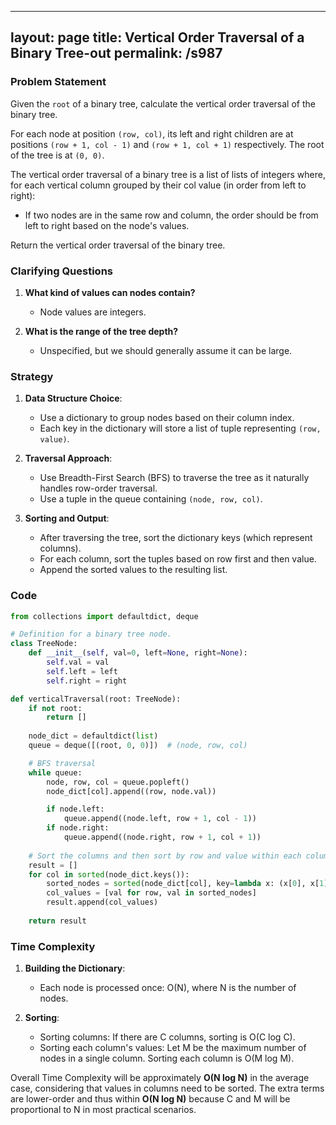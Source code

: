 
---
layout: page
title:  Vertical Order Traversal of a Binary Tree-out
permalink: /s987
---

### Problem Statement

Given the `root` of a binary tree, calculate the vertical order traversal of the binary tree.

For each node at position `(row, col)`, its left and right children are at positions `(row + 1, col - 1)` and `(row + 1, col + 1)` respectively. The root of the tree is at `(0, 0)`.

The vertical order traversal of a binary tree is a list of lists of integers where, for each vertical column grouped by their col value (in order from left to right):

- If two nodes are in the same row and column, the order should be from left to right based on the node's values.

Return the vertical order traversal of the binary tree.

### Clarifying Questions

1. **What kind of values can nodes contain?**
   - Node values are integers.
   
2. **What is the range of the tree depth?**
   - Unspecified, but we should generally assume it can be large.

### Strategy

1. **Data Structure Choice**:
   - Use a dictionary to group nodes based on their column index.
   - Each key in the dictionary will store a list of tuple representing `(row, value)`.

2. **Traversal Approach**:
   - Use Breadth-First Search (BFS) to traverse the tree as it naturally handles row-order traversal.
   - Use a tuple in the queue containing `(node, row, col)`.

3. **Sorting and Output**:
   - After traversing the tree, sort the dictionary keys (which represent columns).
   - For each column, sort the tuples based on row first and then value.
   - Append the sorted values to the resulting list.

### Code

```python
from collections import defaultdict, deque

# Definition for a binary tree node.
class TreeNode:
    def __init__(self, val=0, left=None, right=None):
        self.val = val
        self.left = left
        self.right = right

def verticalTraversal(root: TreeNode):
    if not root:
        return []
    
    node_dict = defaultdict(list)
    queue = deque([(root, 0, 0)])  # (node, row, col)

    # BFS traversal
    while queue:
        node, row, col = queue.popleft()
        node_dict[col].append((row, node.val))

        if node.left:
            queue.append((node.left, row + 1, col - 1))
        if node.right:
            queue.append((node.right, row + 1, col + 1))
    
    # Sort the columns and then sort by row and value within each column
    result = []
    for col in sorted(node_dict.keys()):
        sorted_nodes = sorted(node_dict[col], key=lambda x: (x[0], x[1]))
        col_values = [val for row, val in sorted_nodes]
        result.append(col_values)
    
    return result
```

### Time Complexity

1. **Building the Dictionary**:
   - Each node is processed once: O(N), where N is the number of nodes.

2. **Sorting**:
   - Sorting columns: If there are C columns, sorting is O(C log C).
   - Sorting each column's values: Let M be the maximum number of nodes in a single column. Sorting each column is O(M log M).

Overall Time Complexity will be approximately **O(N log N)** in the average case, considering that values in columns need to be sorted. The extra terms are lower-order and thus within **O(N log N)** because C and M will be proportional to N in most practical scenarios.